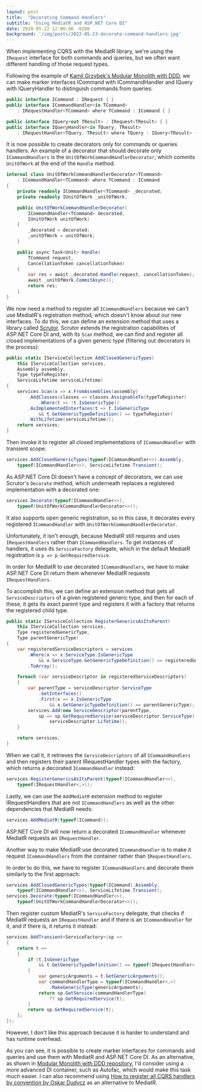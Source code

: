 ```yaml
---
layout: post
title:  "Decorating Command Handlers"
subtitle: "Using MediatR and ASP.NET Core DI"
date: 2020-05-22 12:00:00 -0200
background: '/img/posts/2022-05-23-decorate-command-handlers.jpg'
---
```


When implementing CQRS with the MediatR library, we're using the `IRequest` interface for both commands and queries, but we often want different handling of those request types.

Following the example of [Kamil Grzybek's Modular Monolith with DDD](https://github.com/kgrzybek/modular-monolith-with-ddd), we can make marker interfaces ICommand with ICommandHandler and IQuery with IQueryHandler to distinguish commands from queries:
```c#
public interface ICommand : IRequest { }
public interface ICommandHandler<in TCommand>
    : IRequestHandler<TCommand> where TCommand : ICommand { }

public interface IQuery<out TResult> : IRequest<TResult> { }
public interface IQueryHandler<in TQuery, TResult>
    : IRequestHandler<TQuery, TResult> where TQuery : IQuery<TResult> { }
```

It is now possible to create decorators only for commands or queries handlers. An example of a decorator that should decorate only `ICommandHandlers` is the `UnitOfWorkCommandHandlerDecorator`, which commits `UnitOfWork` at the end of the `Handle` method.

```c#
internal class UnitOfWorkCommandHandlerDecorator<TCommand>
    : ICommandHandler<TCommand> where TCommand : ICommand
{
    private readonly ICommandHandler<TCommand> _decorated;
    private readonly IUnitOfWork _unitOfWork; 

    public UnitOfWorkCommandHandlerDecorator(
        ICommandHandler<TCommand> decorated,
        IUnitOfWork unitOfWork)
    {
        _decorated = decorated;
        _unitOfWork = unitOfWork;
    }

    public async Task<Unit> Handle(
        TCommand request,
        CancellationToken cancellationToken)
    {
        var res = await _decorated.Handle(request, cancellationToken);
        await _unitOfWork.CommitAsync();
        return res;
    }
}
```

We now need a method to register all `ICommandHandlers` because we can't use MediatR's registration method, which doesn't know about our new interfaces. To do this, we can define an extension method that uses a library called [Scrutor](https://github.com/khellang/Scrutor). Scrutor extends the registration capabilities of ASP.NET Core DI and, with its `Scan` method, we can find and register all closed implementations of a given generic type (filtering out decorators in the process):

```c#
public static IServiceCollection AddClosedGenericTypes(
    this IServiceCollection services,
    Assembly assembly,
    Type typeToRegister,
    ServiceLifetime serviceLifetime)
{
    services.Scan(x => x.FromAssemblies(assembly)
        .AddClasses(classes => classes.AssignableTo(typeToRegister)
            .Where(t => !t.IsGenericType))
        .AsImplementedInterfaces(t => t.IsGenericType
            && t.GetGenericTypeDefinition() == typeToRegister)
        .WithLifetime(serviceLifetime));
    return services;
}
```

Then invoke it to register all closed implementations of `ICommandHandler` with transient scope:

```c#
services.AddClosedGenericTypes(typeof(ICommandHandler<>).Assembly,
    typeof(ICommandHandler<>), ServiceLifetime.Transient);
```

As ASP.NET Core DI doesn't have a concept of decorators, we can use Scrutor's `Decorate` method, which underneath replaces a registered implementation with a decorated one:

```c#
services.Decorate(typeof(ICommandHandler<>),
    typeof(UnitOfWorkCommandHandlerDecorator<>));
```

It also supports open generic registration, so in this case, it decorates every registered `ICommandHandler` with `UnitOfWorkCommandHandlerDecorator`.

Unfortunately, it isn't enough, because MediatR still requires and uses `IRequestHandlers` rather than `ICommandHandlers`. To get instances of handlers, it uses its `ServiceFactory` delegate, which in the default MediatR registration is `p => p.GetRequiredService`.

In order for MediatR to use decorated `ICommandHandlers`, we have to make ASP.NET Core DI return them whenever MediatR requests `IRequestHandlers`.

To accomplish this, we can define an extension method that gets all `ServiceDescriptors` of a given registered generic type, and then for each of these, it gets its exact parent type and registers it with a factory that returns the registered child type.

```c#
public static IServiceCollection RegisterGenericsAsItsParent(
    this IServiceCollection services,
    Type registeredGenericType,
    Type parentGenericType)
{
    var registeredServiceDescriptors = services
        .Where(x => x.ServiceType.IsGenericType
            && x.ServiceType.GetGenericTypeDefinition() == registeredGenericType)
        .ToArray();

    foreach (var serviceDescriptor in registeredServiceDescriptors)
    {
        var parentType = serviceDescriptor.ServiceType
            .GetInterfaces()
            .First(x => x.IsGenericType
                && x.GetGenericTypeDefinition() == parentGenericType);
        services.Add(new ServiceDescriptor(parentType,
            sp => sp.GetRequiredService(serviceDescriptor.ServiceType),
                serviceDescriptor.Lifetime));
    }

    return services;
}
```

When we call it, it retrieves the `ServiceDescriptors` of all `ICommandHandlers` and then registers their parent IRequestHandler types with the factory, which returns a decorated `ICommandHandler` instead:

```c#
services.RegisterGenericsAsItsParent(typeof(ICommandHandler<>),
    typeof(IRequestHandler<,>));
```

Lastly, we can use the `AddMediatR` extension method to register IRequestHandlers that are not `ICommandHandlers` as well as the other dependencies that MediatR needs:

```c#
services.AddMediatR(typeof(ICommand));
```

ASP.NET Core DI will now return a decorated `ICommandHandler` whenever MediatR requests an `IRequestHandler`.

Another way to make MediatR use decorated `ICommandHandler` is to make it request `ICommandHandlers` from the container rather than `IRequestHandlers`.

In order to do this, we have to register `ICommandHandlers` and decorate them similarly to the first approach:

```c#
services.AddClosedGenericTypes(typeof(ICommand).Assembly,
    typeof(ICommandHandler<>), ServiceLifetime.Transient);
services.Decorate(typeof(ICommandHandler<>),
    typeof(UnitOfWorkCommandHandlerDecorator<>));
```

Then register custom MediatR's `ServiceFactory` delegate, that checks if MediatR requests an `IRequestHandler` and if there is an `ICommandHandler` for it, and if there is, it returns it instead:

```c#
services.AddTransient<ServiceFactory>(sp =>
{
    return t =>
    {
        if (t.IsGenericType
            && t.GetGenericTypeDefinition() == typeof(IRequestHandler<,>))
        {
            var genericArguments = t.GetGenericArguments();
            var commandHandlerType = typeof(ICommandHandler<,>)
                .MakeGenericType(genericArguments);
            return sp.GetService(commandHandlerType)
                ?? sp.GetRequiredService(t);
        }
        return sp.GetRequiredService(t);
    };
});
```

However, I don't like this approach because it is harder to understand and has runtime overhead.

As you can see, it is possible to create marker interfaces for commands and queries and use them with MediatR and ASP.NET Core DI. As an alternative, as shown in [Modular Monolith with DDD repository](https://github.com/kgrzybek/modular-monolith-with-ddd), I'd consider using a more advanced DI container, such as Autofac, which would make this task much easier. I can also recommend using [How to register all CQRS handlers by convention by Oskar Dudycz](https://event-driven.io/en/how_to_register_all_mediatr_handlers_by_convention/) as an alternative to MediatR.
